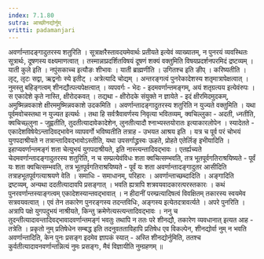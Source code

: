 ```yaml
---
index: 7.1.80
sutra: आच्छीनद्योर्नुम्
vritti: padamanjari
---
```


  अवर्णान्तादङ्गादुतरस्य शतुरिति । सूत्राक्षरैस्तावदयमेवार्थः प्रतीयते इत्येवं व्याख्यातम्, न पुनरयं व्यवस्थितः सूत्रार्थः, दूषणस्य वक्ष्यमाणत्वात् । तस्मान्नाप्रदर्शितविषयं दूषणं शक्यं वक्तुमिति विषयप्रदर्शनपरमिदं द्रष्टव्यम् । याती कुले इति । नपुंसकाच्च इत्यौङः शीभावः । याती ब्राह्मणीति । उगितश्च इति ङीप् । करिष्यतीति । लृट्, लृटः सद्वा, ऋद्वनोः स्ये इतीट् ।  अत्रेत्यादि चोद्यम् । अन्तरङ्गत्वं पुनरेकादेशस्य शतृमात्रापेक्षत्वात् । नुमस्तु बहिङ्गत्वम् शीनद्यौत्पत्यपेक्षत्वात् । व्यपवर्गः - भेदः - इदमवर्णान्तमङ्गम्, अयं शतृग्रत्यय इत्येवंरुपः । स एकादेशे कृते नास्ति, क्षीरोदकवत् । तद्यथा - क्षीरोदके संयुक्ते न ज्ञायेते - इदं क्षीरमिदमुदकम्, अमुष्मिन्नवकाशे क्षीरममुष्मिन्नवकाशे उदकमिति ।  अवर्णान्तादङ्गादुतरस्य शतुरिति न युज्यते वक्तुमिति । यथा पूर्वमवोचस्तथा न युज्यत इत्यर्थः । तथा हि सर्वत्रैवावर्णस्य निवृत्या भवितव्यम्, क्वचिल्लुका - अदती, ध्नतीति, क्वचिच्छ्लुना - जुह्वतीति, तुदतीत्यादावेकादेशेन, लुनतीत्यादौ श्नाभ्यस्तयोरातः इत्याकारलोपेन । स्यादेतते - एकादेशविषेयेऽन्तादिवद्भावेन व्यापवर्गो भविष्यतीति तत्राह - उभयत आश्रय इति । यत्र च पूर्व परं चोभयं युगपदाश्रीयते न तत्रान्तादिवद्भावोऽस्तीति, यथा उपसर्गाद्ध्रस्वः ऊहते, प्रोहते एतेर्लिङ् इभीयादिति । इहाप्यवर्णान्तमङ्गं शता चेत्युभयं युगपदाश्रीयते, इति नास्त्यन्तादिवद्भावः । एतर्ह्यच्यते चेदमवर्णान्तादङ्गादुतरस्य शतुरिति, न च सम्प्रत्येवंविधः शता क्वचित्सम्भवति, तत्र भूतपूर्वगतिराश्रयिष्यते - पूर्वं यः शता क्वचित्सम्भवति, तत्र भूतपूर्वगतिराश्रयिष्यते - पूर्वं यः शता अवर्णान्तादङ्गादुतर आसीदिति तत्राहभूतपूर्वगत्याश्रयणे वेति । समाधिः - समाधानम्, परिहारः । अवर्णान्ताच्छब्दादिति । अङ्गादिति द्रष्टव्यम्, अन्यथा ददतीत्यादावपि प्रसङ्गात् । भवति ह्यत्रापि शत्रवयवादकारत्परस्तकारः । कथं पुनरवर्णान्तस्याङ्गत्वम् एकादेशस्यान्तवद्भावात् । न हीदानीं परम्प्रत्यादिषत्वं विवक्षितम् तकारस्य स्वयमेव सत्रवयवत्वात् । एवं तेन तकारेण पुनरङ्गस्य तदन्तविधिः, अङ्गस्य इत्येतदत्रावर्त्यते ।  अपरे पुनरिति । अत्रापि पक्षे युगपदुभयं नाश्रीयते, किन्तु क्रमेणेत्यस्त्यन्तादिवद्भावः । ननु च तुदन्तीत्यादावन्तादिवद्भावादवर्णान्तमङ्गं भवतुः तथापि न ततः परे शीनद्यौ, तकारेण व्यवधानात् इत्यत आह - तत्रेति । प्रकृतो नुम् प्रतिषेधेन सम्बद्ध इति तदनुवतताविहापि प्रतिषेध एव विकल्पेन, शीनद्योर्वा नुम् न भवति अवर्णान्तादिति, केन पुनः प्रसङ्ग इदमेव ज्ञापकं स्यात् - अस्ति शीनद्योर्नुमिति, ततश्च कुर्वतीत्यादावनवर्णान्तन्नित्यं नुमः प्रसङ्गः, मैवं विज्ञायीति नुम्ग्रहणम् ॥